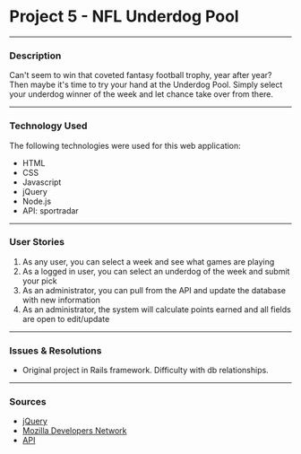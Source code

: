 # Project 5 - NFL Underdog Pool

___

### Description
Can't seem to win that coveted fantasy football trophy, year after year? Then maybe it's time to try your hand at the Underdog Pool. Simply select your underdog winner of the week and let chance take over from there. 

---

### Technology Used
The following technologies were used for this web application:

* HTML
* CSS
* Javascript
* jQuery
* Node.js
* API: sportradar

---

### User Stories
1. As any user, you can select a week and see what games are playing
2. As a logged in user, you can select an underdog of the week and submit your pick
3. As an administrator, you can pull from the API and update the database with new information
4. As an administrator, the system will calculate points earned and all fields are open to edit/update

---

### Issues & Resolutions

* Original project in Rails framework. Difficulty with db relationships.

---

### Sources

* [jQuery](http://api.jquery.com/)
* [Mozilla Developers Network](https://developer.mozilla.org/en-US/docs/Web/JavaScript)
* [API](http://developer.sportradar.us/)



